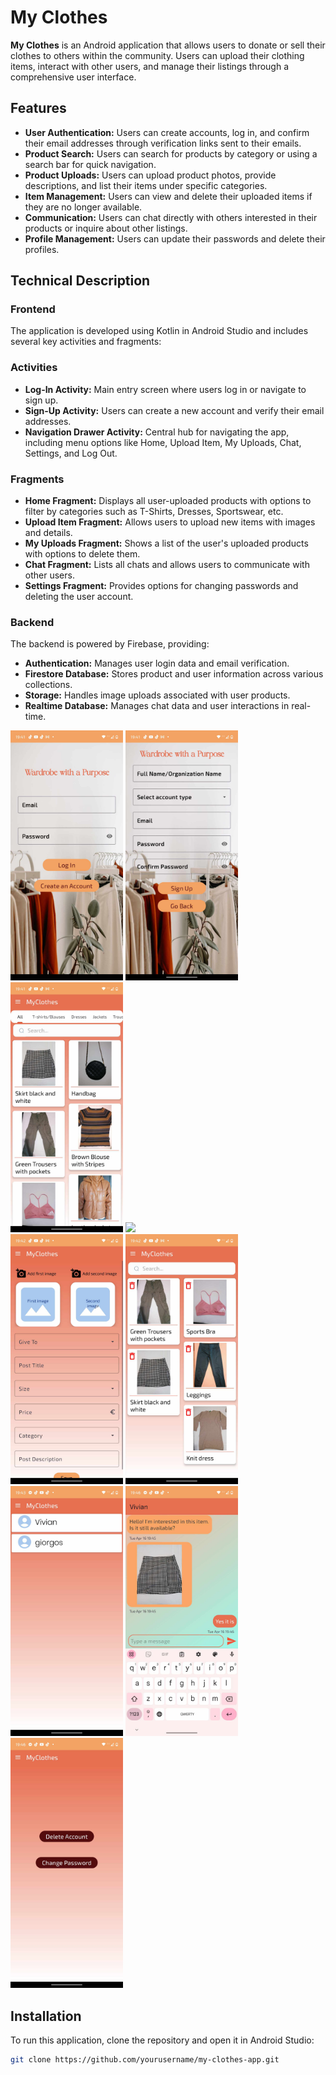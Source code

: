 # My Clothes

**My Clothes** is an Android application that allows users to donate or sell their clothes to others within the community. Users can upload their clothing items, interact with other users, and manage their listings through a comprehensive user interface.

## Features

- **User Authentication:** Users can create accounts, log in, and confirm their email addresses through verification links sent to their emails.
- **Product Search:** Users can search for products by category or using a search bar for quick navigation.
- **Product Uploads:** Users can upload product photos, provide descriptions, and list their items under specific categories.
- **Item Management:** Users can view and delete their uploaded items if they are no longer available.
- **Communication:** Users can chat directly with others interested in their products or inquire about other listings.
- **Profile Management:** Users can update their passwords and delete their profiles.

## Technical Description

### Frontend

The application is developed using Kotlin in Android Studio and includes several key activities and fragments:

### Activities

- **Log-In Activity:** Main entry screen where users log in or navigate to sign up.
- **Sign-Up Activity:** Users can create a new account and verify their email addresses.
- **Navigation Drawer Activity:** Central hub for navigating the app, including menu options like Home, Upload Item, My Uploads, Chat, Settings, and Log Out.

### Fragments

- **Home Fragment:** Displays all user-uploaded products with options to filter by categories such as T-Shirts, Dresses, Sportswear, etc.
- **Upload Item Fragment:** Allows users to upload new items with images and details.
- **My Uploads Fragment:** Shows a list of the user's uploaded products with options to delete them.
- **Chat Fragment:** Lists all chats and allows users to communicate with other users.
- **Settings Fragment:** Provides options for changing passwords and deleting the user account.

### Backend

The backend is powered by Firebase, providing:

- **Authentication:** Manages user login data and email verification.
- **Firestore Database:** Stores product and user information across various collections.
- **Storage:** Handles image uploads associated with user products.
- **Realtime Database:** Manages chat data and user interactions in real-time.

<div float="left">
  <img src="images/login.jpg" width="180" height="400" />
  <img src="images/signup.jpg" width="180" height="400" />
  <img src="images/home.jpg" width="180" height="400" />
  <img src="images/nav_drawer.jpg width="180" height="400" />
</div>

<div float="left">
  <img src="images/upload_post.jpg" width="180" height="400" />
  <img src="images/my_posts.jpg" width="180" height="400" />
  <img src="images/my_chats.jpg" width="180" height="400" />
  <img src="images/chat_with_person.jpg" width="180" height="400" />
</div>

<div float="left">
  <img src="images/settings.jpg" width="180" height="400" />
</div>


## Installation

To run this application, clone the repository and open it in Android Studio:

```bash
git clone https://github.com/yourusername/my-clothes-app.git
